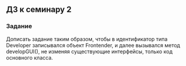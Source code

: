 ## ДЗ к семинару 2

### Задание

Дописать задание таким образом, чтобы в идентификатор типа Developer записывался
объект Frontender, и далее вызывался метод developGUI(), не изменяя существующие
интерфейсы, только код основного класса.
